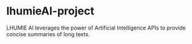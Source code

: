 # lhumieAI-project
LHUMIE AI leverages the power of Artificial Intelligence APIs to provide concise summaries of long texts.
